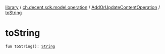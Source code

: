 [library](../../index.md) / [ch.decent.sdk.model.operation](../index.md) / [AddOrUpdateContentOperation](index.md) / [toString](./to-string.md)

# toString

`fun toString(): `[`String`](https://kotlinlang.org/api/latest/jvm/stdlib/kotlin/-string/index.html)